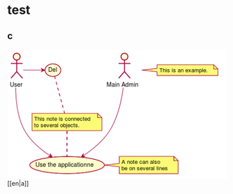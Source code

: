 # test
  
  
## c
  
  

![](assets/6502737a678bb17ce87446b2ac73203b0.png?0.6451166437858855)  
[[en|a]]
  